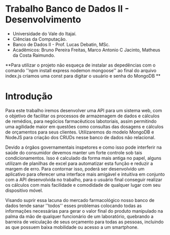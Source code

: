 # Trabalho Banco de Dados II - Desenvolvimento
- Universidade do Vale do Itajaí.
- Ciências da Computação.
- Banco de Dados II - Prof. Lucas Debatin, MSc.
- Acadêmicos: Bruno Pereira Freitas, Marco Antonio C Jacinto, Matheus da Costa Raimundo.

**Para utilizar o projeto não esqueça de instalar as depedências com o comando ''npm install express nodemon mongoose'' ao final do arquivo index.js criamos uma const para digitar o usuário e senha do MongoDB **

# Introdução

  Para este trabalho iremos desenvolver uma API para um sistema web, com o objetivo de facilitar os processos de armazenagem de dados e cálculos de remédios, para negócios farmacêuticos labotoriais, assim permitindo uma agilidade maior em questões como consultas das dosagens e cálculos de orçamentos para seus clientes.
  Utilizaremos do modelo MongoDB e NodeJS para criação dos CRUDs nesse banco de dados não relacional.
  
  Devido a órgãos governamentais inspetores e como isso pode interferir na saúde do consumidor devemos manter um forte controle sob tais condicionamentos. Isso é calculado da forma mais antiga no papel, alguns utilizam de planilhas de excel para automatizar esta função e reduzir a margem de erro. Para contornar isso, poderá ser desenvolvido um aplicativo para oferecer uma interface mais amigável e intuitiva em conjunto com a API desenvolvida no trabalho, para o usuário final conseguir realizar os cálculos com mais facilidade e comodidade de qualquer lugar com seu dispositivo móvel.
  
  Visando suprir essa lacuna do mercado farmacológico nosso banco de dados tende sanar ''todos'' esses problemas colocando todas as informações necessárias para gerar o valor final do produto manipulado na palma da mão de qualquer funcionário de um laboratório, quebrando a barreira de veiculação de seus orçamento para todas as pessoas, incluindo as que possuem baixa mobilidade ou acesso a um smartphone.
  
